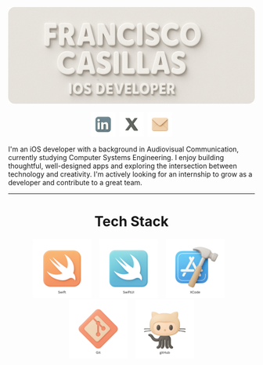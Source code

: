 ![Mi banner](assets/banner13.png)

<p align="center"><a href="https://www.linkedin.com/in/franciscoxcode/" target="_blank"><img src="assets/linkedin2.png" alt="LinkedIn" width="50" /></a>&nbsp;&nbsp;<a href="https://x.com/franciscoxcode" target="_blank"><img src="assets/x2.png" alt="X" width="50" /></a>&nbsp;&nbsp;<a href="mailto:fxcasillas.dev@gmail.com"><img src="assets/mail2.png" alt="Email" width="50" /></a></p>

I'm an iOS developer with a background in Audiovisual Communication, currently studying Computer Systems Engineering. I enjoy building thoughtful, well-designed apps and exploring the intersection between technology and creativity. I'm actively looking for an internship to grow as a developer and contribute to a great team.

---

<h1 align="center">Tech Stack</h1>
<p align="center">
  <img src="assets/swift.png" alt="Swift" width="120" />
  &nbsp;&nbsp;
  <img src="assets/swiftui.png" alt="SwiftUI" width="120" />
  &nbsp;&nbsp;
  <img src="assets/xcode.png" alt="Xcode" width="120" />
  &nbsp;&nbsp;
  <img src="assets/git.png" alt="Git" width="120" />
  &nbsp;&nbsp;
  <img src="assets/github.png" alt="GitHub" width="120" />
</p>


